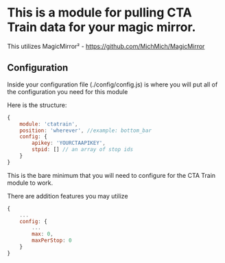# This is a module for pulling CTA Train data for your magic mirror.

This utilizes MagicMirror² - https://github.com/MichMich/MagicMirror

## Configuration

Inside your configuration file (./config/config.js) is where you will put all of the configuration you need for this module

Here is the structure:
````javascript
{
	module: 'ctatrain',
	position: 'wherever', //example: bottom_bar
	config: {
		apikey: 'YOURCTAAPIKEY',
		stpid: [] // an array of stop ids
	}
}
````

This is the bare minimum that you will need to configure for the CTA Train module to work.

There are addition features you may utilize
````javascript
{
	...
	config: {
		...
		max: 0,
		maxPerStop: 0
	}
}
````